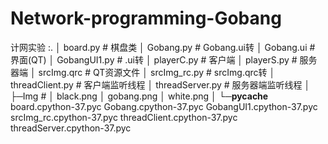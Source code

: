 # Network-programming-Gobang 
计网实验
:.
│  board.py		# 棋盘类
│  Gobang.py	# Gobang.ui转
│  Gobang.ui	# 界面(QT)
│  GobangUI1.py	# .ui转
│  playerC.py	# 客户端
│  playerS.py	# 服务器端
│  srcImg.qrc	# QT资源文件
│  srcImg_rc.py	# srcImg.qrc转
│  threadClient.py	# 客户端监听线程
│  threadServer.py	# 服务器端监听线程
│
├─Img	# 
│      black.png
│      gobang.png
│      white.png
│
└─__pycache__
        board.cpython-37.pyc
        Gobang.cpython-37.pyc
        GobangUI1.cpython-37.pyc
        srcImg_rc.cpython-37.pyc
        threadClient.cpython-37.pyc
        threadServer.cpython-37.pyc
